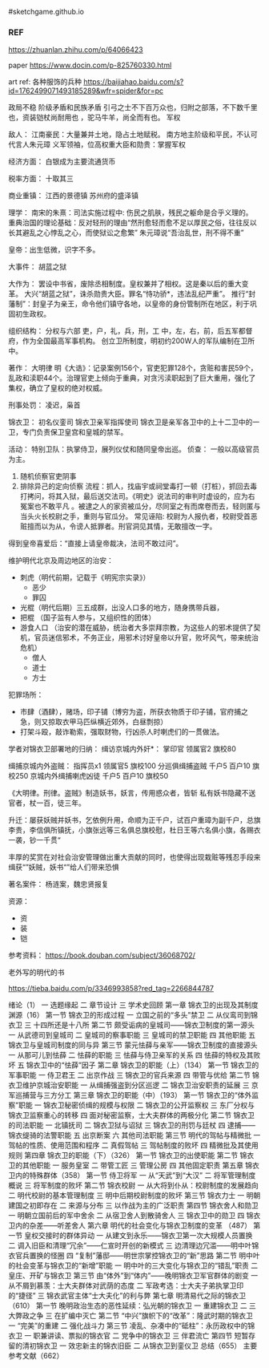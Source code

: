 #sketchgame.github.io

### REF
https://zhuanlan.zhihu.com/p/64066423

paper
https://www.docin.com/p-825760330.html

art ref: 各种服饰的兵种
https://baijiahao.baidu.com/s?id=1762499071493185289&wfr=spider&for=pc

政局不稳
阶级矛盾和民族矛盾
引弓之士不下百万众也，归附之部落，不下数千里也，资装铠杖尚耐用也 ，驼马牛羊，尚全而有也。
军权


敌人：
江南豪民：大量兼并土地，隐占土地赋税。
南方地主阶级和平民，不认可代言人朱元璋
义军领袖，位高权重大臣和勋贵：掌握军权



经济方面： 
白银成为主要流通货币

税率方面：
十取其三


商业重镇：
江西的景德镇
苏州府的盛泽镇



理学：
南宋的朱熹：司法实施过程中: 伤民之肌肤，残民之躯命是合乎义理的。
重典治国的理论基础：反对轻刑的理由“然刑愈轻而愈不足以厚民之俗，往往反以长其避乱之心悖乱之心，而使狱讼之愈繁”
朱元璋说“吾治乱世，刑不得不重”



皇帝：出生低微，识字不多。


大事件：
胡蓝之狱


大作为：
罢设中书省，废除丞相制度。皇权兼并了相权。这是秦以后的重大变革。
大兴“胡蓝之狱”，诛杀勋贵大臣。罪名“恃功骄*，违法乱纪严重”。
推行“封藩制”：封皇子为亲王，命令他们镇守各地，以皇帝的身份管制所在地区，利于巩固初生政权。


组织结构：
分权与六部 吏，户，礼，兵，刑，工
中，左，右，前，后五军都督府，作为全国最高军事机构。
创立卫所制度，明初约200W人的军队编制在卫所中。

著作：
大明律
明《大诰》：记录案例156个，官吏犯罪128个，贪赃和害民59个，乱政和渎职44个。治理官吏上倾向于重典，对贪污渎职起到了巨大重用，强化了集权，确立了皇权的绝对权威。

刑事处罚：
凌迟，枭首


锦衣卫：
初名仪銮司
锦衣卫亲军指挥使司
锦衣卫是亲军各卫中的上十二卫中的一卫，专门负责保卫皇宫和皇城的禁军。


活动：
特别卫队：执掌侍卫，展列仪仗和随同皇帝出巡。
侦查： 一般以高级官员为主。
1. 随机侦察官吏阴事
2. 排除异己的定向侦察
流程：抓人，找庙宇或祠堂毒打一顿（打桩），抓回去毒打拷问，将其入狱，最后送交法司。《明史》说法司的审判时虚设的，应为右冤案也不敢平凡
。被逮之人的家资被瓜分，尽同室之有而席卷而去，轻则匿与当头火长校尉之手，重则与官瓜分。
常见诬陷: 校尉为人报仇者，校尉受首恶赃擅而以为从，令谤人抵罪者。刑官洞见其情，无敢擅改一字。

得到皇帝喜爱后：“直接上请皇帝裁决，法司不敢过问”。

维护明代北京及周边地区的治安：
- 刺虎（明代前期，记载于《明宪宗实录》）
   - 恶少
   - 罪囚
- 光棍（明代后期）三五成群，出没人口多的地方，随身携带兵器，
- 把棍 （国子监有人参与，又组织性的团体）
- 游食人口 （治安的潜在威胁，统治者大多崇拜宗教，为这些人的邪术提供了契机，官员迷信邪术，不务正业，用邪术讨好皇帝以升官，败坏风气，带来统治危机）
  - 僧人
  - 道士
  - 方士
  

犯罪场所：
- 市肆（酒肆），赌场，印子铺（博穷为盗，所获衣物质于印子铺，官府捕之急，则又掠取衣甲马匹纵横近郊外，白昼剽掠）
- 打架斗殴，敲诈勒索，强取财物，行凶杀人时喇虎们的一贯做法。



学者对锦衣卫部署地的归纳：
缉访京城内外奸*：
掌印官
领属官2
旗校80

缉捕京城内外盗贼：
指挥员x1 
领属官5
旗校100
分巡俱缉捕盗贼
千户5
百户10
旗校250
京城内外缉捕喇虎凶徒
千户5
百户10
旗校50


《大明律。刑律。盗贼》制造妖书，妖言，传用惑众者，皆斩
私有妖书隐藏不送官者，杖一百，徒三年。

升迁：屡获妖贼并妖书，乞依例升用，命顺为正千户，试百户重璋为副千户，总旗李贵，李信俱所镇抚，小旗张远等三名俱总旗校慰，杜日王等六名俱小旗，各赐衣一袭，钞一千贯“

丰厚的奖赏在对社会治安管理做出重大贡献的同时，也使得出现栽赃等残忍手段来缉获“”妖贼，妖书“”给人们带来恐惧


著名案件：
杨涟案，魏忠贤报复



资源：
- 资
- 装
- 铠


参考资料：
https://book.douban.com/subject/36068702/

老外写的明代的书

https://tieba.baidu.com/p/3346993858?red_tag=2266844787


绪论（1）
一 选题缘起
二 章节设计
三 学术史回顾
第一章 锦衣卫的出现及其制度渊源（16）
第一节 锦衣卫的形成过程
一 立国之前的“多头”禁卫
二 从仪鸾司到锦衣卫
三 十四所还是十八所
第二节 颇受诟病的皇城司——锦衣卫制度的第一源头
一 从武德司到皇城司
二 皇城司的察事职能
三 皇城司的禁卫职能
四 其他职能
五 锦衣卫与皇城司制度的同与异
第三节 蒙元怯薛与亲军——锦衣卫制度的直接源头
一 从那可儿到怯薛
二 怯薛的职能
三 怯薛与侍卫亲军的关系
四 怯薛的特权及其败坏
五 锦衣卫中的“怯薛”因子
第二章 锦衣卫的职能（上）（134）
第一节 锦衣卫的军事职能
一 侍卫君王
二 出京作战
三 锦衣卫的官兵来源
四 带管与优给
第二节 锦衣卫维护京城治安职能
一 从缉捕强盗到分区巡逻
二 锦衣卫治安职责的延展
三 京军巡捕营与三方分工
第三章 锦衣卫的职能（中）（193）
第一节 锦衣卫的“体外监察”职能
一 锦衣卫秘密侦缉的规模与权限
二 锦衣卫的公开监察权
三 东厂分权与锦衣卫监察重心的转移
四 面对秘密监察，士大夫群体的两极分化
第二节 锦衣卫的司法职能
一 北镇抚司
二 锦衣卫狱与诏狱
三 锦衣卫的刑罚与廷杖
四 逮捕——锦衣缇骑的法警职能
五 出京断案
六 其他司法职能
第三节 明代的驾帖与精微批
一 驾帖的性质、使用范围和程序
二 真假驾帖
三 驾帖制度的败坏
四 精微批及其使用规则
第四章 锦衣卫的职能（下）（326）
第一节 锦衣卫的出使职能
第二节 锦衣卫的其他职能
一 服务皇室
二 带管工匠
三 管理公房
四 其他固定职责
第五章 锦衣卫内的特殊群体（358）
第一节 侍卫将军
一 从“天武”到“大汉”
二 将军管理制度概说
三 将军制度的败坏
第二节 锦衣校尉
一 从大将到仆从：校尉制度的发展趋向
二 明代校尉的基本管理制度
三 明中后期校尉制度的败坏
第三节 锦衣力士
一 明朝建国之初即存在
二 来源与分布
三 以作战为主的广泛职责
第四节 锦衣舍人和勋卫
一 明朝立国前后的军中舍余
二 从宿卫舍人到散骑舍人
三 锦衣卫中的勋卫
四 锦衣卫内的杂差——听差舍人
第六章 明代的社会变化与锦衣卫制度的变革 （487）
第一节 皇权交接时的群体异动
一 从建文到永乐——锦衣卫第一次大规模人员置换
二 调入旧臣和清理“冗余”——仁宣时开创的新模式
三 边清理边冗滥——明中叶锦衣官兵置换的怪圈
四 “复制”藩邸——明世宗掌控锦衣卫的“新”思路
第二节 明中叶的社会变革与锦衣卫的“新增”职能
一 明中叶的三大变化与锦衣卫的“错乱”职责
二 皇庄、开矿与锦衣卫
第三节 由“体外”到“体内”——晚明锦衣卫军官群体的剧变
一 从不屑到慕羡：士大夫群体对武荫的态度
二 军政考选：士大夫子弟执掌卫印的“捷径”
三 锦衣武官主体“士大夫化”的利与弊
第七章 明清易代之际的锦衣卫（610）
第一节 晚明政治生态的恶性延续：弘光朝的锦衣卫
一 重建锦衣卫
二 三大弊政之争
三 在扩编中灭亡
第二节 “中兴”旗帜下的“改革”：隆武时期的锦衣卫
一 “完美”的重建
二 强化战斗力
第三节 凌乱、杂凑中的“砥柱”：永历政权中的锦衣卫
一 职兼讲读、票拟的锦衣官
二 党争中的锦衣卫
三 伴君流亡
第四节 短暂存留的清初锦衣卫
一 效忠新主的锦衣旧臣
二 从锦衣卫到銮仪卫
总结（655）
主要参考文献（662）
